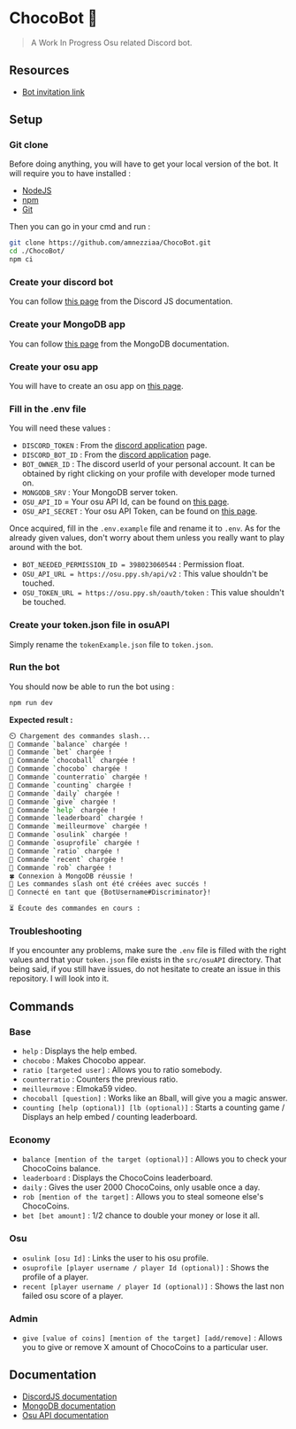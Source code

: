 # ChocoBot 🍫

> A Work In Progress Osu related Discord bot.

## Resources

- [Bot invitation link](https://discord.com/api/oauth2/authorize?client_id=893457417675886602&permissions=534723815488&scope=bot)

## Setup

### Git clone

Before doing anything, you will have to get your local version of the bot. It will require you to have installed :

- [NodeJS](https://nodejs.org/en/)
- [npm](https://www.npmjs.com/)
- [Git](https://git-scm.com/)

Then you can go in your cmd and run :

```sh
git clone https://github.com/amnezziaa/ChocoBot.git
cd ./ChocoBot/
npm ci
```

### Create your discord bot

You can follow [this page](https://discordjs.guide/preparations/setting-up-a-bot-application.html#creating-your-bot) from the Discord JS documentation.

### Create your MongoDB app

You can follow [this page](https://www.mongodb.com/docs/atlas/app-services/apps/create/) from the MongoDB documentation.

### Create your osu app

You will have to create an osu app on [this page](https://osu.ppy.sh/home/account/edit#oauth).

### Fill in the .env file

You will need these values :

- `DISCORD_TOKEN` : From the [discord application](https://discord.com/developers/applications) page.
- `DISCORD_BOT_ID` : From the [discord application](https://discord.com/developers/applications) page.
- `BOT_OWNER_ID` : The discord userId of your personal account. It can be obtained by right clicking on your profile with developer mode turned on.
- `MONGODB_SRV` : Your MongoDB server token.
- `OSU_API_ID` = Your osu API Id, can be found on [this page](https://osu.ppy.sh/home/account/edit#oauth).
- `OSU_API_SECRET` : Your osu API Token, can be found on [this page](https://osu.ppy.sh/home/account/edit#oauth).

Once acquired, fill in the `.env.example` file and rename it to `.env`. As for the already given values, don't worry about them unless you really want to play around with the bot.

- `BOT_NEEDED_PERMISSION_ID = 398023060544` : Permission float.
- `OSU_API_URL = https://osu.ppy.sh/api/v2` : This value shouldn't be touched.
- `OSU_TOKEN_URL = https://osu.ppy.sh/oauth/token` : This value shouldn't be touched.

### Create your token.json file in osuAPI

Simply rename the `tokenExample.json` file to `token.json`.

### Run the bot

You should now be able to run the bot using :

```sh
npm run dev
```

**Expected result :**

```sh
⏲️ Chargement des commandes slash...
📝 Commande `balance` chargée !
📝 Commande `bet` chargée !
📝 Commande `chocoball` chargée !
📝 Commande `chocobo` chargée !
📝 Commande `counterratio` chargée !
📝 Commande `counting` chargée !
📝 Commande `daily` chargée !
📝 Commande `give` chargée !
📝 Commande `help` chargée !
📝 Commande `leaderboard` chargée !
📝 Commande `meilleurmove` chargée !
📝 Commande `osulink` chargée !
📝 Commande `osuprofile` chargée !
📝 Commande `ratio` chargée !
📝 Commande `recent` chargée !
📝 Commande `rob` chargée !
🍀 Connexion à MongoDB réussie !
🎉 Les commandes slash ont été créées avec succés !
🚀 Connecté en tant que {BotUsername#Discriminator}!

⏳ Écoute des commandes en cours :
```

### Troubleshooting

If you encounter any problems, make sure the `.env` file is filled with the right values and that your `token.json` file exists in the `src/osuAPI` directory. That being said, if you still have issues, do not hesitate to create an issue in this repository. I will look into it.

## Commands

### Base

- `help` : Displays the help embed.
- `chocobo` : Makes Chocobo appear.
- `ratio [targeted user]` : Allows you to ratio somebody.
- `counterratio` : Counters the previous ratio.
- `meilleurmove` : Elmoka59 video.
- `chocoball [question]` : Works like an 8ball, will give you a magic answer.
- `counting [help (optional)] [lb (optional)]` : Starts a counting game / Displays an help embed / counting leaderboard.

### Economy

- `balance [mention of the target (optional)]` : Allows you to check your ChocoCoins balance.
- `leaderboard` : Displays the ChocoCoins leaderboard.
- `daily` : Gives the user 2000 ChocoCoins, only usable once a day.
- `rob [mention of the target]` : Allows you to steal someone else's ChocoCoins.
- `bet [bet amount]` : 1/2 chance to double your money or lose it all.

### Osu

- `osulink [osu Id]` : Links the user to his osu profile.
- `osuprofile [player username / player Id (optional)]` : Shows the profile of a player.
- `recent [player username / player Id (optional)]` : Shows the last non failed osu score of a player.

### Admin

- `give [value of coins] [mention of the target] [add/remove]` : Allows you to give or remove X amount of ChocoCoins to a particular user.

## Documentation

- [DiscordJS documentation](https://discord.js.org/#/docs/discord.js/main/general/welcome)
- [MongoDB documentation](https://www.mongodb.com/docs/)
- [Osu API documentation](https://osu.ppy.sh/docs/index.html)
